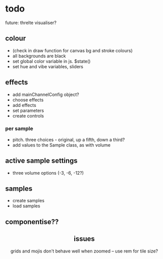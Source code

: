 # todo

future: threlte visualiser?

<!-- todo -->

## colour

- (check in draw function for canvas bg and stroke colours)
- all backgrounds are black
- set global color variable in js. $state()
- set hue and vibe variables, sliders

## effects

- add mainChannelConfig object?
- choose effects
- add effects
- set parameters
- create controls

### per sample

- pitch. three choices - original, up a fifth, down a third?
- add values to the Sample class, as with volume

## active sample settings

- three volume options (-3, -6, -12?)

## samples

- create samples
- load samples

## componentise??

<Header />
    <AppSettings />
<Display />
    <SampleSettings />
    <MainSettings />
    <Visualisation />
<Sequencer />
    <Steps />
    <Transport />
<Samples />
    <Pack />

<!-- and each one has a -->
<LeftButton />
<RightButton />

## issues

grids and mojis don't behave well when zoomed – use rem for tile size?
